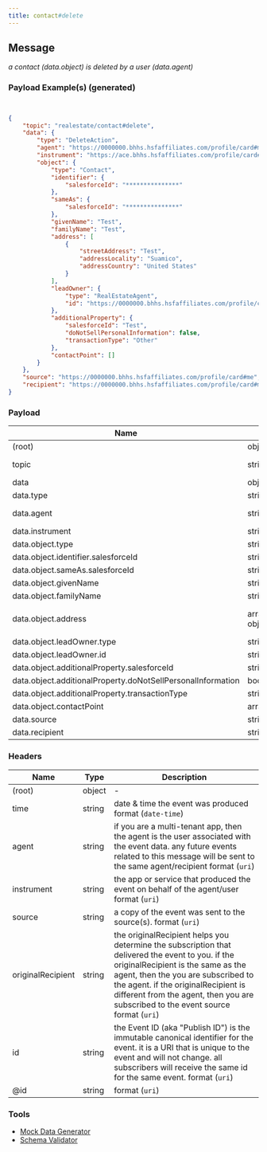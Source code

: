 ```yaml
---
title: contact#delete
---
```

## Message

*a contact (data.object) is deleted by a user (data.agent)*

### Payload Example(s) (generated)

```json


{
    "topic": "realestate/contact#delete",
    "data": {
        "type": "DeleteAction",
        "agent": "https://0000000.bhhs.hsfaffiliates.com/profile/card#me",
        "instrument": "https://ace.bhhs.hsfaffiliates.com/profile/card#me",
        "object": {
            "type": "Contact",
            "identifier": {
                "salesforceId": "***************"
            },
            "sameAs": {
                "salesforceId": "***************"
            },
            "givenName": "Test",
            "familyName": "Test",
            "address": [
                {
                    "streetAddress": "Test",
                    "addressLocality": "Suamico",
                    "addressCountry": "United States"
                }
            ],
            "leadOwner": {
                "type": "RealEstateAgent",
                "id": "https://0000000.bhhs.hsfaffiliates.com/profile/card#me"
            },
            "additionalProperty": {
                "salesforceId": "Test",
                "doNotSellPersonalInformation": false,
                "transactionType": "Other"
            },
            "contactPoint": []
        }
    },
    "source": "https://0000000.bhhs.hsfaffiliates.com/profile/card#me",
    "recipient": "https://0000000.bhhs.hsfaffiliates.com/profile/card#me",
}

```



### Payload

| Name | Type | Description |
|---|---|---|
| (root) | object | - |
| topic | string | const (`"realestate/contact#delete"`)  |
| data | object | - |
| data.type | string | const (`"DeleteAction"`)  |
| data.agent |  string&lt;uri&gt;  | the user,tema or organization who sent the event  |
| data.instrument | string&lt;uri&gt;  | data instrument |
| data.object.type | string | const (`"Contact"`)  |
| data.object.identifier.salesforceId | string |  identifier Salesforce Id |
| data.object.sameAs.salesforceId | string |  sameAs Salesforce Id |
| data.object.givenName  | string |  given name |
| data.object.familyName | string | family name |
| data.object.address | array of object |  object has { streetAddress addressLocality , addressCountry } |
| data.object.leadOwner.type | string |  type of lead owner |
| data.object.leadOwner.id   |  string&lt;uri&gt; |  id(url) of lead owner |
| data.object.additionalProperty.salesforceId | string | salesforce Id |
| data.object.additionalProperty.doNotSellPersonalInformation | bool | false |
| data.object.additionalProperty.transactionType |string | transaction type  |
| data.object.contactPoint | array | contact point array |
| data.source | string |  format (`uri`) |
| data.recipient | string |  format (`uri`) | 
 

### Headers

| Name | Type | Description |
|---|---|---|
| (root) | object | - |
| time | string | date & time the event was produced format (`date-time`) |
| agent | string | if you are a multi-tenant app, then the agent is the user associated with the event data. any future events related to this message will be sent to the same agent/recipient format (`uri`) |
| instrument | string | the app or service that produced the event on behalf of the agent/user format (`uri`) |
| source | string | a copy of the event was sent to the source(s). format (`uri`) |
| originalRecipient | string | the originalRecipient helps you determine the subscription that delivered the event to you. if the originalRecipient is the same as the agent, then the you are subscribed to the agent. if the originalRecipient is different from the agent, then you are subscribed to the event source format (`uri`) |
| id | string | the Event ID (aka "Publish ID") is the immutable canonical identifier for the event. it is a URI that is unique to the event and will not change. all subscribers will receive the same id for the same event. format (`uri`) |
| @id | string |  format (`uri`) |

### Tools

* [Mock Data Generator](/tools/mock-data-generator)
* [Schema Validator](/tools/validate)


